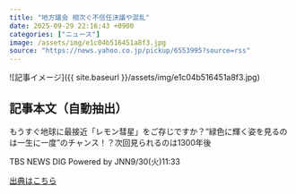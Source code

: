 ```yaml
---
title: "地方議会 相次ぐ不信任決議や混乱"
date: 2025-09-29 22:16:43 +0900
categories: ["ニュース"]
image: /assets/img/e1c04b516451a8f3.jpg
source: "https://news.yahoo.co.jp/pickup/6553995?source=rss"
---
```


![記事イメージ]({{ site.baseurl }}/assets/img/e1c04b516451a8f3.jpg)

## 記事本文（自動抽出）
<div><div class="sc-1t7ra5j-6 hhriyT"><p class="sc-1t7ra5j-7 casbUp">もうすぐ地球に最接近「レモン彗星」をご存じですか？“緑色に輝く姿を見るのは一生に一度”のチャンス！？次回見られるのは1300年後</p><p class="sc-1t7ra5j-8 bVxZvL"><span class="sc-1t7ra5j-9 dIJJqB">TBS NEWS DIG Powered by JNN</span><time><span class="sc-1t7ra5j-10 cfHAOL">9/30(火)</span><span class="sc-1t7ra5j-10 cfHAOL">11:33</span></time></p></div></div>

[出典はこちら](https://news.yahoo.co.jp/pickup/6553995?source=rss)
